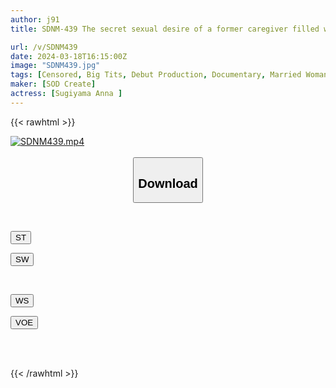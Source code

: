 ```yaml
---
author: j91
title: SDNM-439 The secret sexual desire of a former caregiver filled with Icup breasts. 4 years of marriage. Even though she loves her sexless husband, she can't suppress the burning sensation in her body. Anna Sugiyama, 32 years old, AV DEBUT

url: /v/SDNM439
date: 2024-03-18T16:15:00Z
image: "SDNM439.jpg"
tags: [Censored, Big Tits, Debut Production, Documentary, Married Woman, Solowork, Ultra-Huge Tits]
maker: [SOD Create]
actress: [Sugiyama Anna ]
---
```



{{< rawhtml >}}

<div class="video" data-videoid="xPMVY6BOoYhk3bp">
    <a href="javascript:;">
        <img src="/v/SDNM439/SDNM439.jpg" width="WIDTH" height="HEIGHT" alt="SDNM439.mp4" loading="lazy">
    </a>
</div>

<script type="text/javascript" src="https://j91.asia/asset/on-demand-st.js"></script>

<br>
  <link rel="stylesheet" href="https://j91.asia/asset/bs5.css">
  
  <center>
  <button class="btn btn-primary" type="button" data-bs-toggle="collapse" data-bs-target=".multi-collapse" aria-expanded="false" aria-controls="multiCollapseExample1 multiCollapseExample2"><h2>Download</h2></button></center>
</p>
<div class="row">
  <div class="col">
    <div class="collapse multi-collapse" id="multiCollapseExample1">
      <div class="card card-body">
	      	      <br>
<div class="buttons">  
<p><a href="https://streamtape.to/v/xPMVY6BOoYhk3bp" target="_blank"><button class="btn-hover color-3"><i class="fa fa-download"></i> ST</button></a></p>
<p><a href="https://asnwish.com/agd5lwj3qwh9" target="_blank"><button class="btn-hover color-2"><i class="fa fa-download"></i> SW</button></a></p></div>
    </div>
  </div>
</div>
  <div class="col">
    <div class="collapse multi-collapse" id="multiCollapseExample2">
      <div class="card card-body">
	      <br>
<div class="buttons">
<p><a href="https://wolfstream.tv/qkvy2s0xynu1"><button class="btn-hover color-9"><i class="fa fa-download"></i> WS</button></a></p>
<p><a href="javascript:;"><button class="btn-hover color-8"><i class="fa fa-download"></i> VOE</button></a></p></div>
<br><br>
      </div>
    </div>
  </div>
</div>

{{< /rawhtml >}}